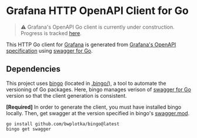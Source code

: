 # Grafana HTTP OpenAPI Client for Go

> :warning: Grafana's OpenAPI Go client is currently under construction. Progress is tracked [here](https://github.com/grafana/grafana/issues/47827).

This HTTP Go client for [Grafana](https://github.com/grafana/grafana) is generated from [Grafana's OpenAPI specification](https://github.com/grafana/grafana/blob/main/public/api-merged.json) using [swagger for Go](https://github.com/go-swagger/go-swagger).

## Dependencies

This project uses [bingo](https://github.com/bwplotka/bingo) (located in [.bingo/](.bingo/)), a tool to automate the versioning of Go packages. Here, bingo manages verison of [swagger for Go](https://github.com/go-swagger/go-swagger) version so that the client generation is consistent.

**[Required]**  In order to generate the client, you must have installed bingo locally. Then, get swagger at the version specified in bingo's [swagger.mod](.bingo/swagger.mod).
```script
go install github.com/bwplotka/bingo@latest
bingo get swagger
```